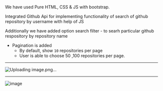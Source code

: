 We have used Pure HTML, CSS & JS with bootstrap.

Integrated Github Api for implementing functionality of search of github repository by username  with help of JS 

Additionally we have added option search filter - to searh particular github respository by repository name

- Pagination is added
    - By default, show `10` repositories per page
    - User is able to choose 50 ,100  repositories per page.
------------------------------------------------------------------------------------------------------------
![Uploading image.png…]()

-------------------------------------------------------------------------------------------------------------
![image](https://github.com/itzParthT/Fyle_Web_Challenge/assets/115280129/35c591aa-dd9d-45d6-b7ca-6f4dce1a9238)
